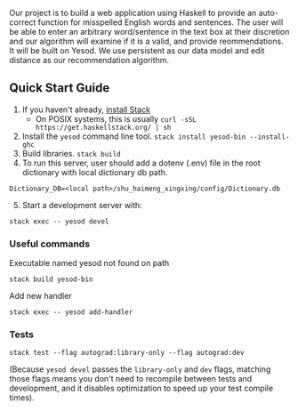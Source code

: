 Our project is to build a web application using Haskell to provide an auto-correct function for misspelled English words and sentences. The user will be able to enter an arbitrary word/sentence in the text box at their discretion and our algorithm will examine if it is a valid, and provide reommendations. It will be built on Yesod. We use persistent as our data model and edit distance as our recommendation algorithm.

## Quick Start Guide
1. If you haven't already, [install Stack](https://haskell-lang.org/get-started)
	* On POSIX systems, this is usually `curl -sSL https://get.haskellstack.org/ | sh`
2. Install the `yesod` command line tool. 
```stack install yesod-bin --install-ghc```
3. Build libraries. 
```stack build```
4. To run this server, user should add a dotenv (.env) file in the root dictionary with local dictionary db path.
```
Dictionary_DB=<local path>/shu_haimeng_xingxing/config/Dictionary.db
```
5. Start a development server with:
```
stack exec -- yesod devel
```

### Useful commands
Executable named yesod not found on path

```
stack build yesod-bin
```

Add new handler

```
stack exec -- yesod add-handler
```

### Tests

```
stack test --flag autograd:library-only --flag autograd:dev
```

(Because `yesod devel` passes the `library-only` and `dev` flags, matching those flags means you don't need to recompile between tests and development, and it disables optimization to speed up your test compile times).
